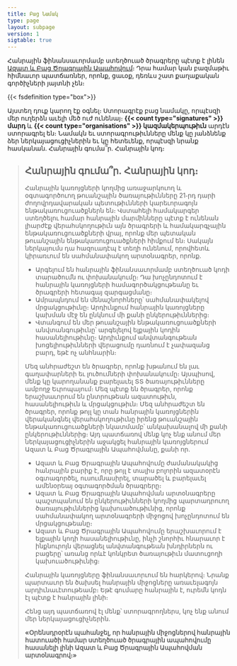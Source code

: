 ```yaml
---
title: Բաց Նամակ
type: page
layout: subpage
version: 1
sigtable: true
---
```


Հանրային ֆինանսաւորմամբ ստեղծուած ծրագրերը պէտք է լինեն [Ազատ և Բաց Ծրագրային Ապահովում][fs]։ Դրա համար կան բազմաթիւ հիմնաւոր պատճառներ, որոնք, ցաւօք, դեռևս շատ քաղաքական գործիչների յայտնի չեն։

{{< fsdefinition type="box">}}

Այստեղ դուք կարող էք օգնել։ Ստորագրէք բաց նամակը, որպէսզի մեր ուղերձն աւելի մեծ ուժ ունենայ։ **{{< count type="signatures" >}} մարդ** և **{{< count type="organisations" >}} կազմակերպութիւն** արդէն ստորագրել են։ Նամակն եւ ստորագրութիւնները մենք կը յանձնենք ձեր ներկայացուցիչներին եւ կը հետեւենք, որպէսզի նրանք հասկանան․ Հանրային գումա՞ր․ Հանրային կոդ։

> ## Հանրային գումա՞ր․ Հանրային կոդ։
>
> Հանրային կառոյցների կողմից առաջարկուող և օգտագործուող թուանշային ծառայութիւնները 21֊րդ դարի ժողովրդավարական պետութիւնների կարեւորագոյն ենթակառուցուածքներն են։ Վստահելի համակարգեր ստեղծելու համար հանրային մարմինները պէտք է ունենան լիարժէք վերահսկողութիւն այն ծրագրերի և համակարգչային ենթակառուցուածքների վրայ, որոնք մեր պետական թուանշային ենթակառուցուածքների հիմքում են։ Սակայն ներկայումս դա հազուադէպ է տեղի ունենում, որովհետև կիրառւում են սահմանափակող արտօնագրեր, որոնք․
>
> * Արգելում են հանրային ֆինանսաւորմամբ ստեղծուած կոդի տարածումն ու փոխանակումը։ Դա խոչընդոտում է հանրային կառոյցների համագործակցութեանը եւ ծրագրերի հետագայ զարգացմանը։
> * Ամրապնդում են մենաշնորհները՝ սահմանափակելով մրցակցութիւնը։ Արդիւնքում հանրային կառոյցները կախման մէջ են ընկնում մի քանի ընկերութիւններից։
> * Վտանգում են մեր թուանշային ենթակառուցուածքների անվտանգութիւնը՝ արգելելով ելքային կոդին հասանելիութիւնը։ Արդիւնքում անվտանգութեան խոցելիութիւնների վերացումը դառնում է չափազանց բարդ, եթէ ոչ անհնարին։
>
> Մեզ անհրաժեշտ են ծրագրեր, որոնք խթանում են լաւ գաղափարների եւ լուծումների փոխանակումը։ Այսպիսով, մենք կը կարողանանք բարելաւել ՏՏ ծառայութիւնները ամբողջ Եւրոպայում։ Մեզ պէտք են ծրագրեր, որոնք երաշխաւորում են ընտրութեան ազատութիւն, հասանելիութիւն և մրցակցութիւն։ Մեզ անհրաժեշտ են ծրագրեր, որոնք թոյլ կը տան հանրային կառոյցներին վերականգնել վերահսկողութիւնը իրենց թուանշային ենթակառուցուածքների նկատմամբ՝ անկախանալով մի քանի ընկերութիւններից։ Այդ պատճառով մենք կոչ ենք անում մեր ներկայացուցիչներին աջակցել հանրային կառոյցներում Ազատ և Բաց Ծրագրային Ապահովմանը, քանի որ․
>
> * Ազատ և Բաց Ծրագրային Ապահովումը ժամանակակից հանրային բարիք է, որը թոյլ է տալիս բոլորին ազատօրէն օգտագործել, ուսումնասիրել, տարածել և բարելաւել ամենօրեայ օգտագործման ծրագրերը։
> * Ազատ և Բաց Ծրագրային Ապահովման արտօնագրերը պաշտպանում են ընկերութիւնների կողմից պարտադրուող ծառայութիւններից կախուածութիւնից, որոնք սահմանափակող արտօնագրերի միջոցով խոչընդոտում են մրցակցութեանը։
> * Ազատ և Բաց Ծրագրային Ապահովումը երաշխաւորում է ելքային կոդի հասանելիութիւնը, ինչի շնորհիւ հնարաւոր է ինքնուրոյն վերացնել անվտանգութեան խնդիրներն ու բացերը՝ առանց որևէ կոնկրետ ծառայութիւն մատուցողի կախուածութիւնից։
>
> Հանրային կառոյցները ֆինանսաւորւում են հարկերով։ Նրանք պարտաւոր են ծախսել հանրային միջոցները առաւելագոյն արդիւնաւէտութեամբ։ Եթէ գումարը հանրային է, ուրեմն կոդն էլ պէտք է հանրային լինի։
>
> Հենց այդ պատճառով էլ մենք՝ ստորագրողներս, կոչ ենք անում մեր ներկայացուցիչներին․
>
> **«Օրենսդրօրէն պահանջել, որ հանրային միջոցներով հանրային հատուածի համար ստեղծուած ծրագրային ապահովումը հասանելի լինի Ազատ և Բաց Ծրագրային Ապահովման արտօնագրով։»**

[fs]: https://fsfe.org/freesoftware/ "Ազատ Ծրագրային Ապահովումը բոլորին հնարաւորութիւնն է տալիս ազատօրէն օգտագործել, ուսումնասիրել, տարածել և բարելաւել ծրագրերը։ Այս իրաւունքը պաշտպանում է այլ հիմնարար ազատութիւնները, ինչպիսիք են խօսքի, մամուլի և գաղտնիութեան ազատութիւնը։"


